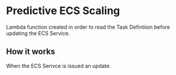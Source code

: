 Predictive ECS Scaling
===

Lambda function created in order to read the Task Defintiion before updating the ECS Service.

## How it works

When the ECS Serivce is issued an update.


